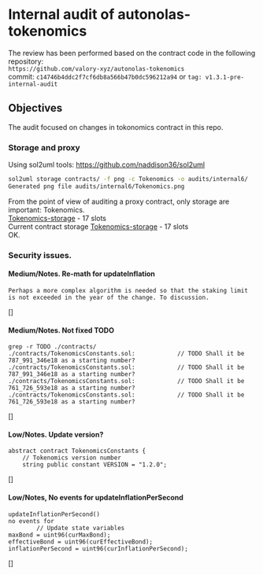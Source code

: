 # Internal audit of autonolas-tokenomics
The review has been performed based on the contract code in the following repository:<br>
`https://github.com/valory-xyz/autonolas-tokenomics` <br>
commit: `c14746b4ddc2f7cf6db8a566b47b0dc596212a94` or `tag: v1.3.1-pre-internal-audit`<br> 

## Objectives
The audit focused on changes in tokonomics contract in this repo.

### Storage and proxy
Using sol2uml tools: https://github.com/naddison36/sol2uml <br>
```bash
sol2uml storage contracts/ -f png -c Tokenomics -o audits/internal6/
Generated png file audits/internal6/Tokenomics.png
```
From the point of view of auditing a proxy contract, only storage are important: Tokenomics. <br>
[Tokenomics-storage](https://github.com/valory-xyz/autonolas-tokenomics/blob/main/audits/internal6/analysis/storage/Tokenomics.png) - 17 slots <br>
Current contract storage
[Tokenomics-storage](https://github.com/valory-xyz/autonolas-tokenomics/blob/main/audits/internal4/analysis2/storage/Tokenomics.png) - 17 slots <br>
OK.

### Security issues.
#### Medium/Notes. Re-math for updateInflation
```
Perhaps a more complex algorithm is needed so that the staking limit is not exceeded in the year of the change. To discussion.
```
[]

#### Medium/Notes. Not fixed TODO
```
grep -r TODO ./contracts/
./contracts/TokenomicsConstants.sol:            // TODO Shall it be 787_991_346e18 as a starting number?
./contracts/TokenomicsConstants.sol:            // TODO Shall it be 787_991_346e18 as a starting number?
./contracts/TokenomicsConstants.sol:            // TODO Shall it be 761_726_593e18 as a starting number?
./contracts/TokenomicsConstants.sol:            // TODO Shall it be 761_726_593e18 as a starting number?
```
[]

#### Low/Notes. Update version?
```
abstract contract TokenomicsConstants {
    // Tokenomics version number
    string public constant VERSION = "1.2.0";
```
[]

#### Low/Notes, No events for updateInflationPerSecond
```
updateInflationPerSecond()
no events for 
        // Update state variables
maxBond = uint96(curMaxBond);
effectiveBond = uint96(curEffectiveBond);
inflationPerSecond = uint96(curInflationPerSecond);
```
[]

